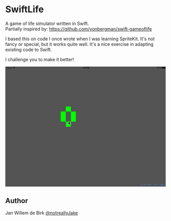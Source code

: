 SwiftLife
=========

A game of life simulator written in Swift.  
Partially inspired by: https://github.com/yonbergman/swift-gameoflife

I based this on code I once wrote when I was learning SpriteKit.
It's not fancy or special, but it works quite well. It's a nice exercise in adapting existing code to Swift.

I challenge you to make it better!

![](https://raw.githubusercontent.com/notreallyJake/SwiftLife/master/swiftlife.gif)

## Author
Jan Willem de Birk [@notreallyJake](https://twitter.com/notreallyJake)  